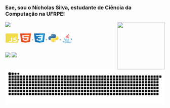 ### Eae, sou o Nícholas Silva, estudante de Ciência da Computação na UFRPE!

<img align="right" height="150" width="150" src="https://user-images.githubusercontent.com/61706973/175327627-698007fc-9ba0-45ff-958c-54b5e4f8ffeb.gif">



<div align="left">
  <a href="https://github.com/Nikkeru-137">
  <img height="160em" src="https://github-readme-stats.vercel.app/api?username=Nikkeru-137&show_icons=true&theme=dark&include_all_commits=true&count_private=true"/>
  <!--<img height="160em" src="https://github-readme-stats.vercel.app/api/top-langs/?username=Nikkeru-137&layout=compact&langs_count=7&theme=dark"/>-->
</div>
  
  <div style="display: inline_block" align="left"><br>
  <img align="center" alt="Nike-Js" height="30" width="40" src="https://raw.githubusercontent.com/devicons/devicon/master/icons/javascript/javascript-plain.svg">
  <img align="center" alt="Nike-HTML" height="30" width="40" src="https://raw.githubusercontent.com/devicons/devicon/master/icons/html5/html5-original.svg">
  <img align="center" alt="Nike-CSS" height="30" width="40" src="https://raw.githubusercontent.com/devicons/devicon/master/icons/css3/css3-original.svg">
  <img align="center" alt="Nike-Python" height="30" width="40" src="https://raw.githubusercontent.com/devicons/devicon/master/icons/python/python-original.svg">
  <img align="center" alt="Nike-Python" height="30" width="40" src="https://raw.githubusercontent.com/devicons/devicon/master/icons/java/java-original.svg">         
  <!--<img align="right" alt="Nike-Pic" height="150" style="border-radius:50px;" src="https://user-images.githubusercontent.com/61706973/175327627-698007fc-9ba0-45ff-958c-54b5e4f8ffeb.gif">-->
 </div>

  ##
  
  <div> 
  <a href="https://www.instagram.com/ncs.2004" target="_blank"><img src="https://img.shields.io/badge/-Instagram-%23E4405F?style=for-the-badge&logo=instagram&logoColor=white" target="_blank"></a>
  <a href = "mailto:nichcs@gmail.com"><img src="https://img.shields.io/badge/-Gmail-%23333?style=for-the-badge&logo=gmail&logoColor=white" target="_blank"></a> 
</div>

  ![Snake animation](https://github.com/Nikkeru-137/Nikkeru-137/blob/output/github-contribution-grid-snake.svg)
  
